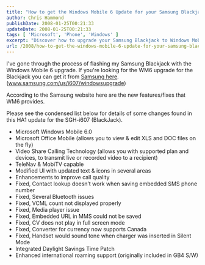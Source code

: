 ```yaml
---
title: "How to get the Windows Mobile 6 Update for your Samsung Blackjack (WM6)"
author: Chris Hammond
publishDate: 2008-01-25T00:21:33
updateDate: 2008-01-25T00:21:33
tags: [ 'Microsoft', 'Phone', 'Windows' ]
excerpt: "Discover how to upgrade your Samsung Blackjack to Windows Mobile 6 for exciting new features like Microsoft Office Mobile and improved call quality."
url: /2008/how-to-get-the-windows-mobile-6-update-for-your-samsung-blackjack-wm6  # Use the generated URL with year
---
```

<p>I've gone through the process of flashing my Samsung Blackjack with the Windows Mobile 6 upgrade. If you're looking for the WM6 upgrade for the Blackjack you can get it from <a href="https://www.samsung.com/us/i607/windowsupgrade">Samsung here</a>. (<a target="_blank" href="https://www.samsung.com/us/i607/windowsupgrade">www.samsung.com/us/i607/windowsupgrade</a>)</p> <p>According to the Samsung website here are the new features/fixes that WM6 provides.</p> <p><a name="fixes"></a>Please see the condensed list below for details of some changes found in this HA1 update for the SGH-i607 (BlackJack).</p> <ul>     <li>Microsoft Windows Mobile 6.0</li>     <li>Microsoft Office Mobile (allows you to view &amp; edit XLS and DOC files on the fly)</li>     <li>Video Share Calling Technology (allows you with supported plan and devices, to transmit live or recorded video to a recipient)</li>     <li>TeleNav &amp; MobiTV capable</li>     <li>Modified UI with updated text &amp; icons in several areas</li>     <li>Enhancements to improve call quality</li>     <li>Fixed, Contact lookup doesn’t work when saving embedded SMS phone number</li>     <li>Fixed, Several Bluetooth issues</li>     <li>Fixed, VCML count not displayed properly</li>     <li>Fixed, Media player issue</li>     <li>Fixed, Embedded URL in MMS could not be saved</li>     <li>Fixed, CV does not play in full screen mode</li>     <li>Fixed, Converter for currency now supports Canada</li>     <li>Fixed, Handset would sound tone when charger was inserted in Silent Mode</li>     <li>Integrated Daylight Savings Time Patch</li>     <li>Enhanced international roaming support (originally included in GB4 S/W)</li> </ul>

